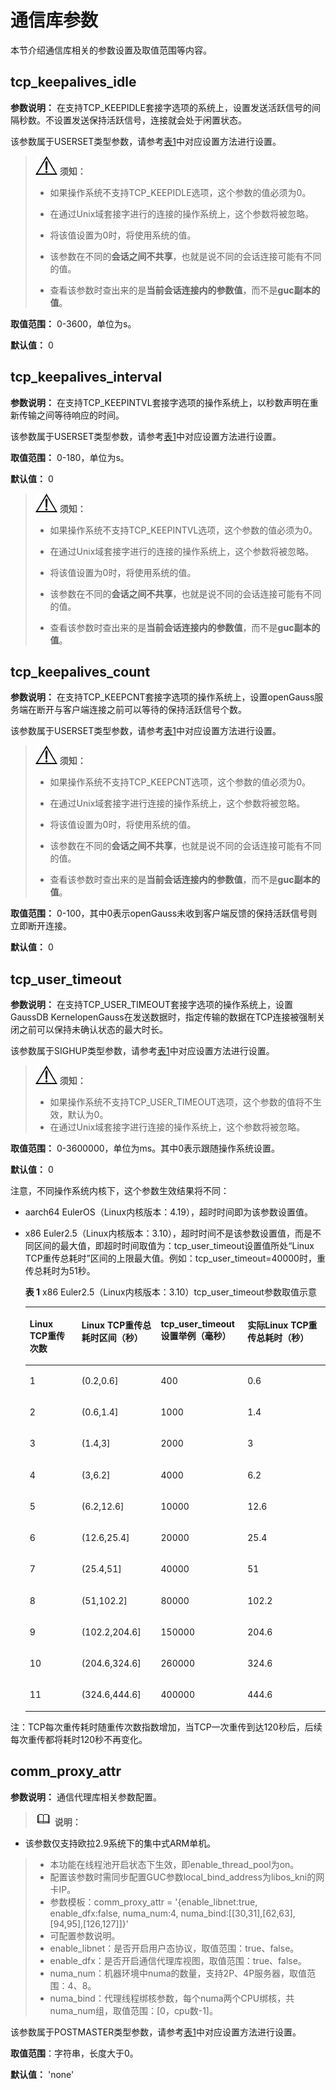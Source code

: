 # 通信库参数

本节介绍通信库相关的参数设置及取值范围等内容。

## tcp\_keepalives\_idle<a name="zh-cn_topic_0237124697_zh-cn_topic_0059778583_s6408e7a3547b4238a82bbeee5c3555b1"></a>

**参数说明：** 在支持TCP\_KEEPIDLE套接字选项的系统上，设置发送活跃信号的间隔秒数。不设置发送保持活跃信号，连接就会处于闲置状态。

该参数属于USERSET类型参数，请参考[表1](重设参数.md#zh-cn_topic_0237121562_zh-cn_topic_0059777490_t91a6f212010f4503b24d7943aed6d846)中对应设置方法进行设置。

>![](public_sys-resources/icon-notice.png) **须知：**  
> 
>-   如果操作系统不支持TCP\_KEEPIDLE选项，这个参数的值必须为0。  
>
>-   在通过Unix域套接字进行的连接的操作系统上，这个参数将被忽略。  
>
>-   将该值设置为0时，将使用系统的值。
>
>-   该参数在不同的**会话之间不共享**，也就是说不同的会话连接可能有不同的值。
>
>-   查看该参数时查出来的是**当前会话连接内的参数值**，而不是**guc副本的值**。

**取值范围：** 0-3600，单位为s。

**默认值：** 0

## tcp\_keepalives\_interval<a name="zh-cn_topic_0237124697_zh-cn_topic_0059778583_s468705800b794486898007eb63b3b595"></a>

**参数说明：** 在支持TCP\_KEEPINTVL套接字选项的操作系统上，以秒数声明在重新传输之间等待响应的时间。

该参数属于USERSET类型参数，请参考[表1](重设参数.md#zh-cn_topic_0237121562_zh-cn_topic_0059777490_t91a6f212010f4503b24d7943aed6d846)中对应设置方法进行设置。

**取值范围：** 0-180，单位为s。

**默认值：** 0

>![](public_sys-resources/icon-notice.png) **须知：**   
>
>-   如果操作系统不支持TCP\_KEEPINTVL选项，这个参数的值必须为0。  
>
>-   在通过Unix域套接字进行的连接的操作系统上，这个参数将被忽略。
>
>-   将该值设置为0时，将使用系统的值。  
>
>-   该参数在不同的**会话之间不共享**，也就是说不同的会话连接可能有不同的值。
>
>-   查看该参数时查出来的是**当前会话连接内的参数值**，而不是**guc副本的值**。

## tcp\_keepalives\_count<a name="zh-cn_topic_0237124697_zh-cn_topic_0059778583_scb812ad2f34f47dcabeac73c6e1a163c"></a>

**参数说明：** 在支持TCP\_KEEPCNT套接字选项的操作系统上，设置openGauss服务端在断开与客户端连接之前可以等待的保持活跃信号个数。

该参数属于USERSET类型参数，请参考[表1](重设参数.md#zh-cn_topic_0237121562_zh-cn_topic_0059777490_t91a6f212010f4503b24d7943aed6d846)中对应设置方法进行设置。

>![](public_sys-resources/icon-notice.png) **须知：**   
>
>-   如果操作系统不支持TCP\_KEEPCNT选项，这个参数的值必须为0。
> 
>-   在通过Unix域套接字进行连接的操作系统上，这个参数将被忽略。  
>
>-   将该值设置为0时，将使用系统的值。
>
>-   该参数在不同的**会话之间不共享**，也就是说不同的会话连接可能有不同的值。
>
>-   查看该参数时查出来的是**当前会话连接内的参数值**，而不是**guc副本的值**。

**取值范围：** 0-100，其中0表示openGauss未收到客户端反馈的保持活跃信号则立即断开连接。

**默认值：** 0

## tcp\_user\_timeout<a name="section1190471318438"></a>

**参数说明：** 在支持TCP\_USER\_TIMEOUT套接字选项的操作系统上，设置GaussDB KernelopenGauss在发送数据时，指定传输的数据在TCP连接被强制关闭之前可以保持未确认状态的最大时长。

该参数属于SIGHUP类型参数，请参考[表1](设置参数.md#zh-cn_topic_0283137176_zh-cn_topic_0237121562_zh-cn_topic_0059777490_t91a6f212010f4503b24d7943aed6d846)中对应设置方法进行设置。

>![](public_sys-resources/icon-notice.png) **须知：** 
>
>-   如果操作系统不支持TCP\_USER\_TIMEOUT选项，这个参数的值将不生效，默认为0。
>-   在通过Unix域套接字进行连接的操作系统上，这个参数将被忽略。

**取值范围：** 0-3600000，单位为ms。其中0表示跟随操作系统设置。

**默认值：** 0

注意，不同操作系统内核下，这个参数生效结果将不同：

- aarch64 EulerOS（Linux内核版本：4.19），超时时间即为该参数设置值。

- x86 Euler2.5（Linux内核版本：3.10），超时时间不是该参数设置值，而是不同区间的最大值，即超时时间取值为：tcp\_user\_timeout设置值所处“Linux TCP重传总耗时”区间的上限最大值。例如：tcp\_user\_timeout=40000时，重传总耗时为51秒。

  **表 1**  x86 Euler2.5（Linux内核版本：3.10）tcp\_user\_timeout参数取值示意

  <table><thead align="left"><tr id="row137641859134610"><th class="cellrowborder" valign="top" width="17.2982701729827%" id="mcps1.2.5.1.1"><p id="p29571916104716"><a name="p29571916104716"></a><a name="p29571916104716"></a>Linux TCP重传次数</p>
  </th>
  <th class="cellrowborder" valign="top" width="26.37736226377362%" id="mcps1.2.5.1.2"><p id="p117641259194614"><a name="p117641259194614"></a><a name="p117641259194614"></a>Linux TCP重传总耗时区间（秒）</p>
  </th>
  <th class="cellrowborder" valign="top" width="28.887111288871115%" id="mcps1.2.5.1.3"><p id="p276425919467"><a name="p276425919467"></a><a name="p276425919467"></a>tcp_user_timeout设置举例（毫秒）</p>
  </th>
  <th class="cellrowborder" valign="top" width="27.43725627437256%" id="mcps1.2.5.1.4"><p id="p3805236486"><a name="p3805236486"></a><a name="p3805236486"></a>实际Linux TCP重传总耗时（秒）</p>
  </th>
  </tr>
  </thead>
  <tbody><tr id="row37641059114619"><td class="cellrowborder" valign="top" width="17.2982701729827%" headers="mcps1.2.5.1.1 "><p id="p0764115924617"><a name="p0764115924617"></a><a name="p0764115924617"></a>1</p>
  </td>
  <td class="cellrowborder" valign="top" width="26.37736226377362%" headers="mcps1.2.5.1.2 "><p id="p27641159194615"><a name="p27641159194615"></a><a name="p27641159194615"></a>(0.2,0.6]</p>
  </td>
  <td class="cellrowborder" valign="top" width="28.887111288871115%" headers="mcps1.2.5.1.3 "><p id="p1076411595467"><a name="p1076411595467"></a><a name="p1076411595467"></a>400</p>
  </td>
  <td class="cellrowborder" valign="top" width="27.43725627437256%" headers="mcps1.2.5.1.4 "><p id="p1180515304818"><a name="p1180515304818"></a><a name="p1180515304818"></a>0.6</p>
  </td>
  </tr>
  <tr id="row19764185913468"><td class="cellrowborder" valign="top" width="17.2982701729827%" headers="mcps1.2.5.1.1 "><p id="p18764185918466"><a name="p18764185918466"></a><a name="p18764185918466"></a>2</p>
  </td>
  <td class="cellrowborder" valign="top" width="26.37736226377362%" headers="mcps1.2.5.1.2 "><p id="p147641659164619"><a name="p147641659164619"></a><a name="p147641659164619"></a>(0.6,1.4]</p>
  </td>
  <td class="cellrowborder" valign="top" width="28.887111288871115%" headers="mcps1.2.5.1.3 "><p id="p19764659144610"><a name="p19764659144610"></a><a name="p19764659144610"></a>1000</p>
  </td>
  <td class="cellrowborder" valign="top" width="27.43725627437256%" headers="mcps1.2.5.1.4 "><p id="p880518313486"><a name="p880518313486"></a><a name="p880518313486"></a>1.4</p>
  </td>
  </tr>
  <tr id="row12764759104617"><td class="cellrowborder" valign="top" width="17.2982701729827%" headers="mcps1.2.5.1.1 "><p id="p1976425919462"><a name="p1976425919462"></a><a name="p1976425919462"></a>3</p>
  </td>
  <td class="cellrowborder" valign="top" width="26.37736226377362%" headers="mcps1.2.5.1.2 "><p id="p876418599463"><a name="p876418599463"></a><a name="p876418599463"></a>(1.4,3]</p>
  </td>
  <td class="cellrowborder" valign="top" width="28.887111288871115%" headers="mcps1.2.5.1.3 "><p id="p19764059124619"><a name="p19764059124619"></a><a name="p19764059124619"></a>2000</p>
  </td>
  <td class="cellrowborder" valign="top" width="27.43725627437256%" headers="mcps1.2.5.1.4 "><p id="p68063344820"><a name="p68063344820"></a><a name="p68063344820"></a>3</p>
  </td>
  </tr>
  <tr id="row147651859124610"><td class="cellrowborder" valign="top" width="17.2982701729827%" headers="mcps1.2.5.1.1 "><p id="p5765185994610"><a name="p5765185994610"></a><a name="p5765185994610"></a>4</p>
  </td>
  <td class="cellrowborder" valign="top" width="26.37736226377362%" headers="mcps1.2.5.1.2 "><p id="p157659593466"><a name="p157659593466"></a><a name="p157659593466"></a>(3,6.2]</p>
  </td>
  <td class="cellrowborder" valign="top" width="28.887111288871115%" headers="mcps1.2.5.1.3 "><p id="p276595917467"><a name="p276595917467"></a><a name="p276595917467"></a>4000</p>
  </td>
  <td class="cellrowborder" valign="top" width="27.43725627437256%" headers="mcps1.2.5.1.4 "><p id="p28065310483"><a name="p28065310483"></a><a name="p28065310483"></a>6.2</p>
  </td>
  </tr>
  <tr id="row67651593468"><td class="cellrowborder" valign="top" width="17.2982701729827%" headers="mcps1.2.5.1.1 "><p id="p157651859184616"><a name="p157651859184616"></a><a name="p157651859184616"></a>5</p>
  </td>
  <td class="cellrowborder" valign="top" width="26.37736226377362%" headers="mcps1.2.5.1.2 "><p id="p076512597468"><a name="p076512597468"></a><a name="p076512597468"></a>(6.2,12.6]</p>
  </td>
  <td class="cellrowborder" valign="top" width="28.887111288871115%" headers="mcps1.2.5.1.3 "><p id="p167658595462"><a name="p167658595462"></a><a name="p167658595462"></a>10000</p>
  </td>
  <td class="cellrowborder" valign="top" width="27.43725627437256%" headers="mcps1.2.5.1.4 "><p id="p16806136480"><a name="p16806136480"></a><a name="p16806136480"></a>12.6</p>
  </td>
  </tr>
  <tr id="row076535917460"><td class="cellrowborder" valign="top" width="17.2982701729827%" headers="mcps1.2.5.1.1 "><p id="p376520592466"><a name="p376520592466"></a><a name="p376520592466"></a>6</p>
  </td>
  <td class="cellrowborder" valign="top" width="26.37736226377362%" headers="mcps1.2.5.1.2 "><p id="p137651659134610"><a name="p137651659134610"></a><a name="p137651659134610"></a>(12.6,25.4]</p>
  </td>
  <td class="cellrowborder" valign="top" width="28.887111288871115%" headers="mcps1.2.5.1.3 "><p id="p15765185944617"><a name="p15765185944617"></a><a name="p15765185944617"></a>20000</p>
  </td>
  <td class="cellrowborder" valign="top" width="27.43725627437256%" headers="mcps1.2.5.1.4 "><p id="p380611364813"><a name="p380611364813"></a><a name="p380611364813"></a>25.4</p>
  </td>
  </tr>
  <tr id="row7765659154610"><td class="cellrowborder" valign="top" width="17.2982701729827%" headers="mcps1.2.5.1.1 "><p id="p5765195913461"><a name="p5765195913461"></a><a name="p5765195913461"></a>7</p>
  </td>
  <td class="cellrowborder" valign="top" width="26.37736226377362%" headers="mcps1.2.5.1.2 "><p id="p177651759114610"><a name="p177651759114610"></a><a name="p177651759114610"></a>(25.4,51]</p>
  </td>
  <td class="cellrowborder" valign="top" width="28.887111288871115%" headers="mcps1.2.5.1.3 "><p id="p4765185916461"><a name="p4765185916461"></a><a name="p4765185916461"></a>40000</p>
  </td>
  <td class="cellrowborder" valign="top" width="27.43725627437256%" headers="mcps1.2.5.1.4 "><p id="p1080612320486"><a name="p1080612320486"></a><a name="p1080612320486"></a>51</p>
  </td>
  </tr>
  <tr id="row4766165919467"><td class="cellrowborder" valign="top" width="17.2982701729827%" headers="mcps1.2.5.1.1 "><p id="p18766115913460"><a name="p18766115913460"></a><a name="p18766115913460"></a>8</p>
  </td>
  <td class="cellrowborder" valign="top" width="26.37736226377362%" headers="mcps1.2.5.1.2 "><p id="p1076625916469"><a name="p1076625916469"></a><a name="p1076625916469"></a>(51,102.2]</p>
  </td>
  <td class="cellrowborder" valign="top" width="28.887111288871115%" headers="mcps1.2.5.1.3 "><p id="p976613595464"><a name="p976613595464"></a><a name="p976613595464"></a>80000</p>
  </td>
  <td class="cellrowborder" valign="top" width="27.43725627437256%" headers="mcps1.2.5.1.4 "><p id="p380619354819"><a name="p380619354819"></a><a name="p380619354819"></a>102.2</p>
  </td>
  </tr>
  <tr id="row1076695915467"><td class="cellrowborder" valign="top" width="17.2982701729827%" headers="mcps1.2.5.1.1 "><p id="p1776605914614"><a name="p1776605914614"></a><a name="p1776605914614"></a>9</p>
  </td>
  <td class="cellrowborder" valign="top" width="26.37736226377362%" headers="mcps1.2.5.1.2 "><p id="p5766125944619"><a name="p5766125944619"></a><a name="p5766125944619"></a>(102.2,204.6]</p>
  </td>
  <td class="cellrowborder" valign="top" width="28.887111288871115%" headers="mcps1.2.5.1.3 "><p id="p3766459164613"><a name="p3766459164613"></a><a name="p3766459164613"></a>150000</p>
  </td>
  <td class="cellrowborder" valign="top" width="27.43725627437256%" headers="mcps1.2.5.1.4 "><p id="p6806034483"><a name="p6806034483"></a><a name="p6806034483"></a>204.6</p>
  </td>
  </tr>
  <tr id="row1576618592468"><td class="cellrowborder" valign="top" width="17.2982701729827%" headers="mcps1.2.5.1.1 "><p id="p876615944619"><a name="p876615944619"></a><a name="p876615944619"></a>10</p>
  </td>
  <td class="cellrowborder" valign="top" width="26.37736226377362%" headers="mcps1.2.5.1.2 "><p id="p17766115984619"><a name="p17766115984619"></a><a name="p17766115984619"></a>(204.6,324.6]</p>
  </td>
  <td class="cellrowborder" valign="top" width="28.887111288871115%" headers="mcps1.2.5.1.3 "><p id="p10766175964612"><a name="p10766175964612"></a><a name="p10766175964612"></a>260000</p>
  </td>
  <td class="cellrowborder" valign="top" width="27.43725627437256%" headers="mcps1.2.5.1.4 "><p id="p580619315482"><a name="p580619315482"></a><a name="p580619315482"></a>324.6</p>
  </td>
  </tr>
  <tr id="row11766105994614"><td class="cellrowborder" valign="top" width="17.2982701729827%" headers="mcps1.2.5.1.1 "><p id="p10766115994619"><a name="p10766115994619"></a><a name="p10766115994619"></a>11</p>
  </td>
  <td class="cellrowborder" valign="top" width="26.37736226377362%" headers="mcps1.2.5.1.2 "><p id="p376785920464"><a name="p376785920464"></a><a name="p376785920464"></a>(324.6,444.6]</p>
  </td>
  <td class="cellrowborder" valign="top" width="28.887111288871115%" headers="mcps1.2.5.1.3 "><p id="p17671259154617"><a name="p17671259154617"></a><a name="p17671259154617"></a>400000</p>
  </td>
  <td class="cellrowborder" valign="top" width="27.43725627437256%" headers="mcps1.2.5.1.4 "><p id="p2806531485"><a name="p2806531485"></a><a name="p2806531485"></a>444.6</p>
  </td>
  </tr>
  </tbody>
  </table>

注：TCP每次重传耗时随重传次数指数增加，当TCP一次重传到达120秒后，后续每次重传都将耗时120秒不再变化。

## comm\_proxy\_attr<a name="section167117211811"></a>

**参数说明：** 通信代理库相关参数配置。

>![](public_sys-resources/icon-note.png) **说明：** 
-   该参数仅支持欧拉2.9系统下的集中式ARM单机。
>-   本功能在线程池开启状态下生效，即enable\_thread\_pool为on。
>-   配置该参数时需同步配置GUC参数local\_bind\_address为libos\_kni的网卡IP。
>-   参数模板：comm\_proxy\_attr = '\{enable\_libnet:true, enable\_dfx:false, numa\_num:4, numa\_bind:\[\[30,31\],\[62,63\],\[94,95\],\[126,127\]\]\}'
>-   可配置参数说明。
>   -   enable\_libnet：是否开启用户态协议，取值范围：true、false。
>   -   enable\_dfx：是否开启通信代理库视图，取值范围：true、false。
>   -   numa\_num：机器环境中numa的数量，支持2P、4P服务器，取值范围：4、8。
>   -   numa\_bind：代理线程绑核参数，每个numa两个CPU绑核，共numa\_num组，取值范围：\[0，cpu数-1\]。

该参数属于POSTMASTER类型参数，请参考[表1](重设参数.md#zh-cn_topic_0237121562_zh-cn_topic_0059777490_t91a6f212010f4503b24d7943aed6d846)中对应设置方法进行设置。

**取值范围**：字符串，长度大于0。

**默认值：** 'none'